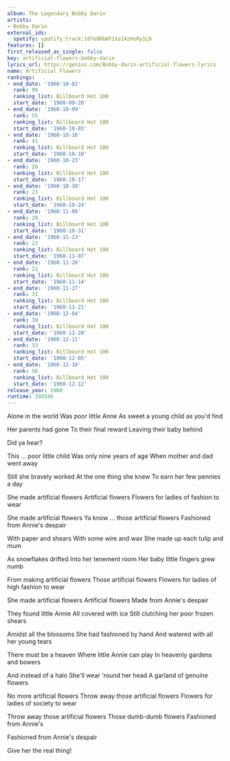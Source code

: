 ```yaml
---
album: The Legendary Bobby Darin
artists:
- Bobby Darin
external_ids:
  spotify: spotify:track:18YeORbWY1XaIAzHsRy1LD
features: []
first_released_as_single: false
key: artificial-flowers-bobby-darin
lyrics_url: https://genius.com/Bobby-darin-artificial-flowers-lyrics
name: Artificial Flowers
rankings:
- end_date: '1960-10-02'
  rank: 90
  ranking_list: Billboard Hot 100
  start_date: '1960-09-26'
- end_date: '1960-10-09'
  rank: 55
  ranking_list: Billboard Hot 100
  start_date: '1960-10-03'
- end_date: '1960-10-16'
  rank: 41
  ranking_list: Billboard Hot 100
  start_date: '1960-10-10'
- end_date: '1960-10-23'
  rank: 26
  ranking_list: Billboard Hot 100
  start_date: '1960-10-17'
- end_date: '1960-10-30'
  rank: 23
  ranking_list: Billboard Hot 100
  start_date: '1960-10-24'
- end_date: '1960-11-06'
  rank: 20
  ranking_list: Billboard Hot 100
  start_date: '1960-10-31'
- end_date: '1960-11-13'
  rank: 23
  ranking_list: Billboard Hot 100
  start_date: '1960-11-07'
- end_date: '1960-11-20'
  rank: 21
  ranking_list: Billboard Hot 100
  start_date: '1960-11-14'
- end_date: '1960-11-27'
  rank: 31
  ranking_list: Billboard Hot 100
  start_date: '1960-11-21'
- end_date: '1960-12-04'
  rank: 38
  ranking_list: Billboard Hot 100
  start_date: '1960-11-28'
- end_date: '1960-12-11'
  rank: 33
  ranking_list: Billboard Hot 100
  start_date: '1960-12-05'
- end_date: '1960-12-18'
  rank: 56
  ranking_list: Billboard Hot 100
  start_date: '1960-12-12'
release_year: 1960
runtime: 193546
---
```

Alone in the world
Was poor little Anne
As sweet a young child as you'd find

Her parents had gone
To their final reward
Leaving their baby behind

Did ya hear?

This ... poor little child
Was only nine years of age
When mother and dad went away

Still she bravely worked
At the one thing she knew
To earn her few pennies a day

She made artificial flowers
Artificial flowers
Flowers for ladies of fashion to wear

She made artificial flowers
Ya know ... those artificial flowers
Fashioned from Annie's despair

With paper and shears
With some wire and wax
She made up each tulip and mum

As snowflakes drifted
Into her tenement room
Her baby little fingers grew numb

From making artificial flowers
Those artificial flowers
Flowers for ladies of high fashion to wear

She made artificial flowers
Artificial flowers
Made from Annie's despair

They found little Annie
All covered with ice
Still clutching her poor frozen shears

Amidst all the blossoms
She had fashioned by hand
And watered with all her young tears

There must be a heaven
Where little Annie can play
In heavenly gardens and bowers

And instead of a halo
She'll wear 'round her head
A garland of genuine flowers

No more artificial flowers
Throw away those artificial flowers
Flowers for ladies of society to wear

Throw away those artificial flowers
Those dumb-dumb flowers
Fashioned from Annie's

Fashioned from Annie's despair

Give her the real thing!
